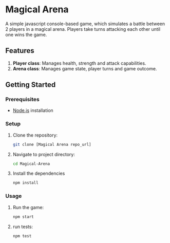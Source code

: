 # Magical Arena

A simple javascript console-based game, which simulates a battle between 2 players in a magical arena. Players take turns attacking each other until one wins the game.

## Features

1. **Player class**: Manages health, strength and attack capabilities.
2. **Arena class**: Manages game state, player turns and game outcome.

## Getting Started

### Prerequisites

- [Node.js](https://nodejs.org/en) installation

### Setup

1. Clone the repository:
   ```bash
   git clone [Magical Arena repo_url]
   ```
2. Navigate to project directory:
   ```bash
   cd Magical-Arena
   ```
3. Install the dependencies
   ```bash
   npm install
   ```

### Usage

1. Run the game:
   ```bash
   npm start
   ```
2. run tests:
   ```bash
   npm test
   ```

##
